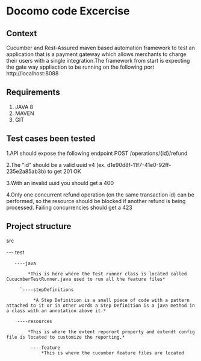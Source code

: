 # Docomo code Excercise
## Context
Cucumber and Rest-Assured maven based automation framework to test an application that is a payment gateway which allows merchants to charge their users with a single integration.The framework from start is expecting the gate way appliaction to be running on the following port http://localhost:8088 

## Requirements
1. JAVA 8
2. MAVEN
3. GIT

## Test cases been tested
1.API should expose the following endpoint POST /operations/{id}/refund

2.The "id" should be a valid uuid v4 (ex. d1e90d8f-11f7-41e0-92ff-235e2a85ab3b) to get 201 OK

3.With an invalid uuid you should get a 400

4.Only one concurrent refund operation (on the same transaction id) can be performed, so the resource should be blocked if another refund is being processed. Failing concurrencies should get a 423

## Project structure 

src

  --- test
  
       ----java
       
            *This is here where the Test runner class is located called CucucmberTestRunner.java used to run all the feature files*
            
         `----stepDefinitions
         
              *A Step Definition is a small piece of code with a pattern attached to it or in other words a Step Definition is a java method in a class with an annotation above it.*  
              
        ----resources
        
            *This is where the extent reporort property and extendt config file is located to customize the reporting.*
        
             ----feature
                 *This is where the cucumber feature files are located 
        
          
        
